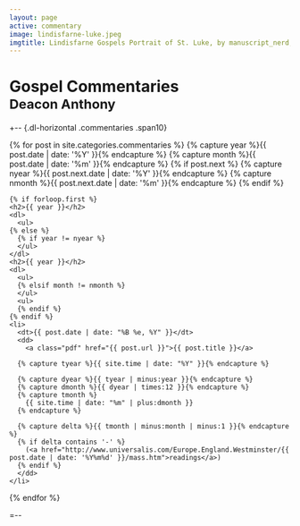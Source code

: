 ```yaml
---
layout: page
active: commentary
image: lindisfarne-luke.jpeg
imgtitle: Lindisfarne Gospels Portrait of St. Luke, by manuscript_nerd, http://www.flickr.com/photos/83142434@N07/
---
```


# Gospel Commentaries<br /><small>Deacon Anthony</small> 

+-- {.dl-horizontal .commentaries .span10}
<section>
  {% for post in site.categories.commentaries %}
    {% capture year %}{{ post.date | date: '%Y' }}{% endcapture %}
    {% capture month %}{{ post.date | date: '%m' }}{% endcapture %}
    {% if post.next %}
      {% capture nyear %}{{ post.next.date | date: '%Y' }}{% endcapture %}
      {% capture nmonth %}{{ post.next.date | date: '%m' }}{% endcapture %}
    {% endif %}    
    
    {% if forloop.first %}
    <h2>{{ year }}</h2>
    <dl>
      <ul>
    {% else %}
      {% if year != nyear %}    
      </ul>
    </dl>
    <h2>{{ year }}</h2>
    <dl>
      <ul>
      {% elsif month != nmonth %}
      </ul>
      <ul>
      {% endif %}
    {% endif %}
    <li>
      <dt>{{ post.date | date: "%B %e, %Y" }}</dt>
      <dd>
        <a class="pdf" href="{{ post.url }}">{{ post.title }}</a>

      {% capture tyear %}{{ site.time | date: "%Y" }}{% endcapture %}

      {% capture dyear %}{{ tyear | minus:year }}{% endcapture %}
      {% capture dmonth %}{{ dyear | times:12 }}{% endcapture %}      
      {% capture tmonth %}
        {{ site.time | date: "%m" | plus:dmonth }}
      {% endcapture %}

      {% capture delta %}{{ tmonth | minus:month | minus:1 }}{% endcapture %}
      {% if delta contains '-' %}
        (<a href="http://www.universalis.com/Europe.England.Westminster/{{ post.date | date: '%Y%m%d' }}/mass.htm">readings</a>)
      {% endif %}
      </dd>
    </li>
  {% endfor %}
      </ul>
  </dl>
</section>
=--

